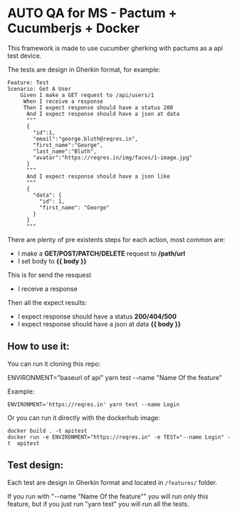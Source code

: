 # AUTO QA for MS - Pactum + Cucumberjs + Docker
This framework is made to use cucumber gherking with pactums as a api test device.

The tests are design in Gherkin format, for example:
```Gherkin
Feature: Test
Scenario: Get A User
    Given I make a GET request to /api/users/1
     When I receive a response
     Then I expect response should have a status 200
      And I expect response should have a json at data
      """
      {
        "id":1,
        "email":"george.bluth@reqres.in",
        "first_name":"George",
        "last_name":"Bluth",
        "avatar":"https://reqres.in/img/faces/1-image.jpg"
      }
      """
      And I expect response should have a json like
      """
      {
        "data": {
          "id": 1,
          "first_name": "George"
        }
      }
      """
```
There are plenty of pre existents steps for each action, most common are:

 -  I make a **GET/POST/PATCH/DELETE** request to **/path/url** 
 -  I set body to **{{ body }}**

 This is for send the resquest 
 -  I receive a response

Then all the expect results:
 -  I expect response should have a status **200/404/500**
 -  I expect response should have a json at data **{{ body }}**



## How to use it:
You can run it cloning this repo: 

ENVIRONMENT="baseurl of api" yarn test --name "Name Of the feature"

Example:

```
ENVIRONMENT='https://reqres.in' yarn test --name Login
```

Or you can run it directly with the dockerhub image:
```
docker build . -t apitest
docker run -e ENVIRONMENT="https://reqres.in" -e TEST="--name Login" -t  apitest
```


## Test design:
Each test are design in Gherkin format and located in ``/features/`` folder.

If you run with "--name "Name Of the feature"" you will run only this feature, but if you just run "yarn test" you will run all the tests.